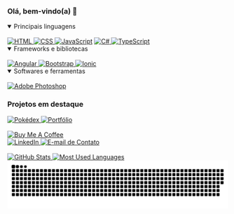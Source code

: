 
<!-- Descrição -->
### Olá, bem-vindo(a) 👋

<!-- Habilidades -->
<div align="left">
    <!-- <img align="right" alt="Kattryel" src="https://media.discordapp.net/attachments/829106910640078938/1115870029821521931/kattryel.png"> -->
    <details open>
        <summary>Principais linguagens</summary>
        <br/>
            <a href="https://github.com/search?&q=user%3Akattryelrezende+language%3Ahtml">
                <img alt="HTML" src="https://img.shields.io/badge/-HTML-svg?style=for-the-badge&logo=html5&logoColor=white&color=red">
            </a>
            <a href="https://github.com/search?&q=user%3Akattryelrezende+language%3Acss">
                <img alt="CSS" src="https://img.shields.io/badge/-CSS-svg?style=for-the-badge&logo=css3&logoColor=white&color=blue">
            </a>
            <a href="https://github.com/search?&q=user%3Akattryelrezende+language%3Ajavascript">
                <img alt="JavaScript" src="https://img.shields.io/badge/-JavaScript-svg?style=for-the-badge&logo=javascript&logoColor=black&color=yellow"></a>
                <a href="https://github.com/search?&q=user%3Akattryelrezende+language%3Acsharp">
                <img alt="C#" src="https://img.shields.io/badge/-C%23-svg?style=for-the-badge&logo=c-sharp&logoColor=white&color=purple">
            </a>
            <a href="https://github.com/search?&q=user%3Akattryelrezende+language%3Atypescript">
                <img alt="TypeScript" src="https://img.shields.io/badge/-TypeScript-svg?style=for-the-badge&logo=typescript&logoColor=white&color=blue">
            </a>
        <br/>
    </details>
    <details open>
        <summary>Frameworks e bibliotecas</summary>
        <br/>
            <a href="#">
                <img alt="Angular" src="https://img.shields.io/badge/-Angular-svg?style=for-the-badge&logo=angular&logoColor=white&color=red">
            </a>
            <a href="#">
                <img alt="Bootstrap" src="https://img.shields.io/badge/-Bootstrap-svg?style=for-the-badge&logo=bootstrap&logoColor=white&color=purple">
            </a>
            <a href="#">
                <img alt="Ionic" src="https://img.shields.io/badge/-Ionic-svg?style=for-the-badge&logo=ionic&logoColor=white&color=blue">
            </a>
        <br/>
    </details>
    <details open>
        <summary>Softwares e ferramentas</summary>
        <br/>
            <a href="#"><img alt="Adobe Photoshop" src="https://img.shields.io/badge/figma-%23026f42.svg?style=for-the-badge&logo=figma&logoColor=white"></a>
        <br/>
    </details>
</div>

<!-- Projetos -->
<div>
    <h3>Projetos em destaque</h3>
    <div align="left"> 
        <a href="https://github.com/kattryelrezende/pokedex">
            <img alt="Pokédex" height="135" src="https://github-readme-stats.vercel.app/api/pin?username=kattryelrezende&repo=pokedex&layout=compact&hide_border=true&theme=tokyonight">
        </a>
    <a href="https://github.com/kattryelrezende/portfolio">
            <img alt="Portfólio" height="135" src="https://github-readme-stats.vercel.app/api/pin?username=kattryelrezende&repo=portfolio&layout=compact&hide_border=true&theme=tokyonight">
        </a>
    </div>
</div>
<br>

<!-- Suporte e Links -->
<div align="left">
    <a href="https://ko-fi.com/kattryel" target="_blank">
        <img alt="Buy Me A Coffee" style="height:60px!important;width:217px!important;" src="https://cdn.buymeacoffee.com/buttons/v2/default-violet.png">
    </a>
</div>

<!-- CONTACT WITH ME -->
<div align="left">
    <div align="left">
        <a href="https://linkedin.com/in/kattryel-rezende" target="_blank">
            <img alt="LinkedIn" src="https://img.shields.io/badge/-LinkedIn-svg?style=for-the-badge&logo=linkedin&color=blue">
        </a>
        <a href="mailto:kattryelrezende@gmail.com" target="_blank">
            <img alt="E-mail de Contato" src="https://img.shields.io/badge/-Gmail-svg?style=for-the-badge&logo=gmail&logoColor=white&color=red">
        </a>
    </div>
</div>
<br>
<!-- STATISTICS -->
<div align="left"> 
    <a href="#">
        <img alt="GitHub Stats" height="150" src="https://github-readme-stats.vercel.app/api?username=kattryelrezende&show_icons=true&include_all_commits=true&count_private=true&hide_border=true&theme=tokyonight"/>
    </a>
    <a href="#">
        <img alt="Most Used Languages" height="150" src="https://github-readme-stats.vercel.app/api/top-langs/?username=kattryelrezende&layout=compact&langs_count=8&hide_border=true&theme=tokyonight"/>
    </a>
    <div tooltip="Snake Animation">
        <img alt="Snake Animation" src="https://github.com/kattryelrezende/kattryelrezende/blob/main/github-contribution-grid-snake.svg"/>
    </div>
</div>